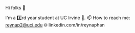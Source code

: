 Hi folks 👋


I'm a 3️⃣rd year student at UC Irvine 🏫.
📫 How to reach me: reynap2@uci.edu
🌐 linkedin.com/in/reynaphan





<!---
reynaphan/reynaphan is a ✨ special ✨ repository because its `README.md` (this file) appears on your GitHub profile.
You can click the Preview link to take a look at your changes.

- 👋 Hi, I’m @reynaphan
- 👀 I’m interested in ...
- 🌱 I’m currently learning ...
- 💞️ I’m looking to collaborate on ...
- 📫 How to reach me ...
How to reach me: [vsco 💌](vsco.com/reynaphan)
--->
